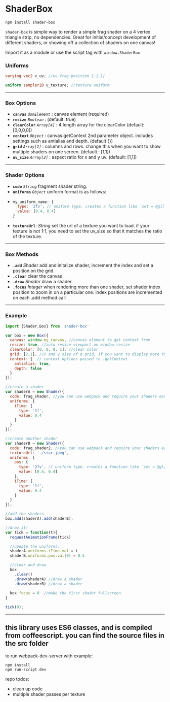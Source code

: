 
# ShaderBox
`npm install shader-box`


`shader-box` is simple way to render a simple frag shader on a 4 vertex triangle strip, no dependencies. Great for initial/concept development of different shaders, or showing off a collection of shaders on one canvas!

Import it as a module or use the script tag with `window.ShaderBox`



### Uniforms
```glsl
varying vec2 v_uv; //uv frag position [-1,1]

uniform sampler2D u_texture; //texture uniform
```
***



### Box Options
* **`canvas`** *`domElement`* : canvas element (required)
* **`resize`** *`Boolean`* : (default: true)
* **`clearColor`** *`Array[4]`* : 4 length array for the clearColor (default: [0,0,0,0])
* **`context`** *`Object`* : canvas.getContext 2nd parameter object. includes settings such as antialias and depth. (default {})
* **`grid`** *`Array[2]`* : columns and rows. change this when you want to show multiple shaders on one screen. (default : [1,1])
* **`uv_size`** *`Array[2]`* : aspect ratio for x and y uv. (default: [1,1])
***



### Shader Options
* **`code`** *`String`* fragment shader string.
* **`uniforms`** *`Object`* uniform format is as follows:
* ```javascript
  my_uniform_name: {
    type: '2fv', // uniform type. creates a function like `set = @gl["uniform"+type].bind(@gl)`
    value: [0.4, 0.4]
  }
  ```
* **`textureUrl`**: *String* set the url of a texture you want to load. if your texture is not 1:1, you need to set the uv_size so that it matches the ratio of the texture.
***



### Box Methods
* **`.add`** *Shader* add and initalize shader, increment the index and set a position on the grid.
* **`.clear`** clear the canvas
* **`.draw`** *Shader* draw a shader.
* **`.focus`** *Integer* when rendering more than one shader, set shader index position to zoom in on a particular one. index positions are incremented on each .add method call
***



### Example
```javascript
import {Shader,Box} from 'shader-box'

var box = new Box({
  canvas: window.my_canvas, //canvas element to get context from
  resize: true, //auto resize viewport on window.resize
  clearColor: [0, 0, 0, 1], //clear color
  grid: [2,1], //x and y size of a grid, if you want to display more than one shader like in this example. default is 1 x 1
  context: {  // context options passed to .getContext
    antialias: true,
    depth: false
  }
});

//create a shader
var shaderA = new Shader({
  code: frag_shader, //you can use webpack and require your shaders easy with a glsl or raw loader, look in the webpack.config.js for more
  uniforms: {
    iTime: {
      type: '1f',
      value: 0.4
    }
  }
});

//create another shader
var shaderB = new Shader({
  code: frag_shader2, //you can use webpack and require your shaders easy with a glsl or raw loader, look in the webpack.config.js for more
  textureUrl: './star.jpeg',
  uniforms: {
    pos: {
      type: '2fv', // uniform type. creates a function like `set = @gl["uniform"+type].bind(@gl)`
      value: [0.4, 0.4]
    },
    iTime: {
      type: '1f',
      value: 0.4
    }
  }
});

//add the shaders.
box.add(shaderA).add(shaderB);

//draw it!
var tick = function(t){
  requestAnimationFrame(tick)

  //update the uniforms.
  shaderA.uniforms.iTime.val = t 
  shaderB.uniforms.pos.val[0] = 0.5

  //clear and draw
  box
    .clear()
    .draw(shaderA) //draw a shader
    .draw(shaderB) //draw a shader
  
  box.focus = 0  //make the first shader fullscreen.
}

tick(0);
```



---
this library uses ES6 classes, and is compiled from coffeescript. you can find the source files in the src folder
---


to run webpack-dev-server with example:
```
npm install
npm run-script dev
```


repo todos:
* clean up code
* multiple shader passes per texture


